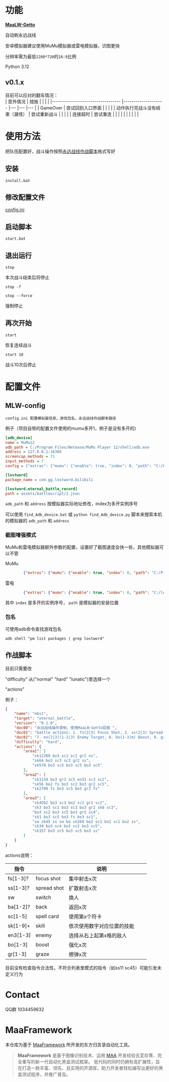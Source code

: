 # 功能

**[MaaLW-Getto](https://github.com/MaaLW/MaaLW-Getto)**

自动刷永远战线

安卓模拟器建议使用MuMu模拟器或雷电模拟器，识图更快

分辨率需为最低`1280*720`的`16:9`比例

Python 3.12

## v0.1.x

目前可以应对的翻车情况：  
|        意外情况                          	|       措施             	|   	|   	|   	|
|----------------------------------	|--------------------	|---	|---	|---	|
| GameOver                         	| 尝试回到入口界面   	|   	|   	|   	|
| 动作执行完战斗没有结束（漏怪）   	| 尝试重新战斗       	|   	|   	|   	|
| 连接超时                         	| 尝试重连           	|   	|   	|   	|
|                                  	|                    	|   	|   	|   	|

# 使用方法

把队伍配置好，战斗操作按照[永远战线作战脚本](#作战脚本)格式写好

## 安装

`install.bat`

## 修改配置文件

[config.ini](#MLW-config)

## 启动脚本

```start.bat```

## 退出运行

```stop```

本次战斗结束后将停止

```stop -f```

```stop --force```

强制停止

## 再次开始

```start```

恢复连续战斗

`start 10`

战斗10次后停止


# 配置文件

## MLW-config

    config.ini 配置模拟器信息，游戏包名，永远战线作战脚本路径

例子（项目自带的配置文件使用的mumu多开1，例子是没有多开的）

```ini
[adb_device]
name = MuMu12
adb_path = C:/Program Files/Netease/MuMu Player 12/shell/adb.exe
address = 127.0.0.1:16384
screencap_methods = 71
input_methods = 7
config = {"extras": {"mumu": {"enable": true, "index": 0, "path": "C:/Program Files/Netease/MuMu Player 12"}}}

[lostword]
package_name = com.gg.lostword.bilibili

[lostword.eternal_battle_record]
path = assets/battlescript/2.json


```

`adb_path` 和 `address` 按模拟器实际地址修改，index为多开实例序号

可以使用 `find_Adb_device.bat` 或 `python find_Adb_device.py` 脚本来搜索本机的模拟器的 `adb_path` 和 `address`

### 截图增强模式

MuMu和雷电模拟器额外参数的配置，设置好了截图速度会快一些，其他模拟器可以不管

MuMu

```json
        {"extras": {"mumu": {"enable": true, "index": 0, "path": "C:/Program Files/Netease/MuMu Player 12"}}}
```

雷电

```json
        {"extras": {"mumu": {"enable": true, "index": 0, "path": "C:/leidian/LDPlayer9"}}}
```

其中 `index` 是多开的实例序号， `path` 是模拟器的安装位置

### 包名

可使用adb命令查找游戏包名

`adb shell "pm list packages | grep lostword"`

## 作战脚本

目前只需要改

 "difficulty" 从("normal" "hard" "lunatic")里选择一个

 "actions"

例子：
```json
{
    "name": "ebs1",
    "target": "eternal_battle",
    "version": "0.1.0",
    "doc00": "永远战线操作录制，使用MaaLW-Getto回放 ",
    "doc01": "battle actions: 1. fs(2|3) Focus Shot, 2. ss(2|3) Spread Shot, 3. sw Switch, 4. ba(2) Back, 5. sc(1-5) Spell Card, 6. sk(1-9) Skill,",
    "doc02": "7. en(2|3)(1-2|3) Enemy Target, 8. bo(1-3|m) Boost, 9. gr(1-3|m) Graze",
    "difficulty": "hard",
    "actions": {
        "area1": [
            "sk12389 bo3 sc1 sc1 gr2 ss",
            "sk64 bo3 sc3 sc3 gr2 ss",
            "sk578 bo3 sc5 bo3 sc5 bo3 sc5"
        ],
        "area2": [
            "sk1234 bo3 gr3 sc5 en31 sc3 sc2",
            "sk56 bo2 fs bo3 sc2 bo3 gr2 sc5",
            "sk2789 fs bo3 sc5 bo3 gr2 fs"
        ],
        "area3": [
            "sk4562 bo3 sc3 bo2 sc2 gr2 sc2",
            "sk3 bo3 sc1 bo3 sc3 bo3 gr2 sk8 sc3",
            "bo3 sc2 bo3 sc5 bo3 gr2 sc4",
            "sk1 bo3 sc5 bo3 fs bo3 sc1",
            "sw sk45 ss sw ba sk269 bo2 sc1 bo2 sc1 bo2 ss",
            "sk34 bo3 sc4 bo3 sc2 bo3 sc5",
            "sk157 bo3 sc5 bo3 sc5 bo3 ss"
        ]
    }
}
```

actions说明：

| 指令     	|             	| 说明                       	|   	|   	|
|----------	|-------------	|----------------------------	|---	|---	|
| fs[1-3]? 	| focus shot  	| 集中射击x次                	|   	|   	|
| ss[1-3]? 	| spread shot 	| 扩散射击x次                	|   	|   	|
| sw       	| switch      	| 换人                       	|   	|   	|
| ba[1-2]? 	| back        	| 返回x次                    	|   	|   	|
| sc[1-5]  	| spell card  	| 使用第x个符卡              	|   	|   	|
| sk[1-9]+ 	| skill       	| 依次使用数字对应位置的技能 	|   	|   	|
| en3[1-3] 	| enemy       	| 选择从右上起第x格的敌人    	|   	|   	|
| bo[1-3]  	| boost       	| 强化x次                    	|   	|   	|
| gr[1-3]  	| graze       	| 擦弹x次                    	|   	|   	|

目前没有检查指令合法性，不符合列表里模式的指令（如ss11 sc45）可能引发未定义行为


# Contact

QQ群 1034459632

# MaaFramework

</div>

本仓库为基于 [MaaFramework](https://github.com/MaaXYZ/MaaFramework) 所开发的东方归言录自动化工具。

> **MaaFramework** 是基于图像识别技术、运用 [MAA](https://github.com/MaaAssistantArknights/MaaAssistantArknights) 开发经验去芜存菁、完全重写的新一代自动化黑盒测试框架。
> 低代码的同时仍拥有高扩展性，旨在打造一款丰富、领先、且实用的开源库，助力开发者轻松编写出更好的黑盒测试程序，并推广普及。